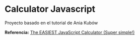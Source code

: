 # Calculator Javascript

Proyecto basado en el tutorial de Ania Kubów

**Referencia:** [The EASIEST JavaScript Calculator (Super simple!)](https://www.youtube.com/watch?v=8IxIyI3JomE&t=41s)
